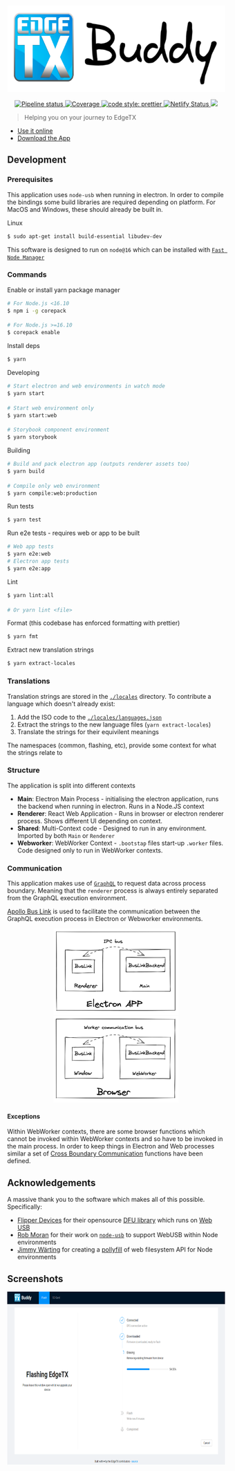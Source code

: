 <p align="center">
  <img height="200" src=".github/media/header.png" alt="EdgeTX Buddy logo">

</p>

<p align="center">
  <a href="https://github.com/EdgeTX/buddy/actions">
    <img src="https://github.com/EdgeTX/buddy/workflows/pipeline/badge.svg" alt="Pipeline status">
  </a>
  <a href="https://codecov.io/gh/EdgeTX/buddy">
    <img alt="Coverage" src="https://codecov.io/gh/EdgeTX/buddy/branch/main/graph/badge.svg?token=B5ZM49925A">
  </a>
  <a href="https://github.com/prettier/prettier">
    <img alt="code style: prettier" src="https://img.shields.io/badge/code_style-prettier-ff69b4.svg?style=flat-square">
  </a>
  <a href="https://app.netlify.com/sites/edgetx-buddy/deploys" >
    <img alt="Netlify Status" src="https://api.netlify.com/api/v1/badges/7e118675-653f-4f0e-b0e2-69b14c9306d2/deploy-status">
  </a>
  <a href="https://github.com/storybooks/storybook" target="_blank">
    <img src="https://raw.githubusercontent.com/storybooks/brand/master/badge/badge-storybook.svg">
  </a>
</p>

> Helping you on your journey to EdgeTX

- [Use it online](https://buddy.edgetx.org/)
- [Download the App](https://github.com/EdgeTX/buddy/releases/tag/latest)

## Development

### Prerequisites

This application uses `node-usb` when running in electron. In order to compile the bindings
some build libraries are required depending on platform. For MacOS and Windows, these should
already be built in.

Linux

```bash
$ sudo apt-get install build-essential libudev-dev
```

This software is designed to run on `node@16` which can be installed with [`Fast Node Manager`](https://github.com/Schniz/fnm)

### Commands

Enable or install yarn package manager

```bash
# For Node.js <16.10
$ npm i -g corepack

# For Node.js >=16.10
$ corepack enable
```

Install deps

```bash
$ yarn
```

Developing

```bash
# Start electron and web environments in watch mode
$ yarn start

# Start web environment only
$ yarn start:web

# Storybook component environment
$ yarn storybook
```

Building

```bash
# Build and pack electron app (outputs renderer assets too)
$ yarn build

# Compile only web environment
$ yarn compile:web:production
```

Run tests

```bash
$ yarn test
```

Run e2e tests - requires web or app to be built

```bash
# Web app tests
$ yarn e2e:web
# Electron app tests
$ yarn e2e:app
```

Lint

```bash
$ yarn lint:all

# Or yarn lint <file>
```

Format (this codebase has enforced formatting with prettier)

```bash
$ yarn fmt
```

Extract new translation strings

```bash
$ yarn extract-locales
```

### Translations

Translation strings are stored in the [`./locales`](./locales/) directory.
To contribute a language which doesn't already exist:

1. Add the ISO code to the [`./locales/languages.json`](./locales/languages.json)
1. Extract the strings to the new language files (`yarn extract-locales`)
1. Translate the strings for their equivilent meanings

The namespaces (common, flashing, etc), provide some context for what the strings relate to

### Structure

The application is split into different contexts

- **Main**: Electron Main Process - initialising the electron application, runs the backend when running in electron. Runs in a Node.JS context
- **Renderer**: React Web Application - Runs in browser or electron renderer process. Shows different UI depending on context.
- **Shared**: Multi-Context code - Designed to run in any environment. Imported by both `Main` or `Renderer`
- **Webworker**: WebWorker Context - `.bootstap` files start-up `.worker` files. Code designed only to run in WebWorker contexts.

### Communication

This application makes use of [`GraphQL`](https://graphql.org/) to request data across process boundary. Meaning that the `renderer` process
is always entirely separated from the GraphQL execution environment.

[Apollo Bus Link](https://github.com/freshollie/apollo-bus-link) is used to facilitate the communication between the GraphQL execution process
in Electron or Webworker environments.

<p align="center">
  <img height="200" src="https://github.com/freshollie/apollo-bus-link/raw/main/.github/media/electron.png" alt="Electron architecture">
  <img height="200" src="https://github.com/freshollie/apollo-bus-link/raw/main/.github/media/webworker.png" alt="Webworker architecture">
</p>

#### Exceptions

Within WebWorker contexts, there are some browser functions which cannot be invoked within WebWorker contexts
and so have to be invoked in the main process. In order to keep things in Electron and Web processes similar
a set of [Cross Boundary Communication](src/webworker/crossboundary) functions have been defined.

## Acknowledgements

A massive thank you to the software which makes all of this possible. Specifically:

- [Flipper Devices](https://flipperzero.one/) for their opensource [DFU library](https://github.com/flipperdevices/webdfu) which runs on [Web USB](https://wicg.github.io/webusb/)
- [Rob Moran](https://github.com/thegecko) for their work on [`node-usb`](https://github.com/node-usb/node-usb) to support WebUSB within Node environments
- [Jimmy Wärting](https://github.com/jimmywarting) for creating a [pollyfill](https://github.com/jimmywarting/native-file-system-adapter) of web filesystem API for Node environments

## Screenshots

<img height="400" src=".github/media/flashing.png" alt="Screenshot of flashing">
